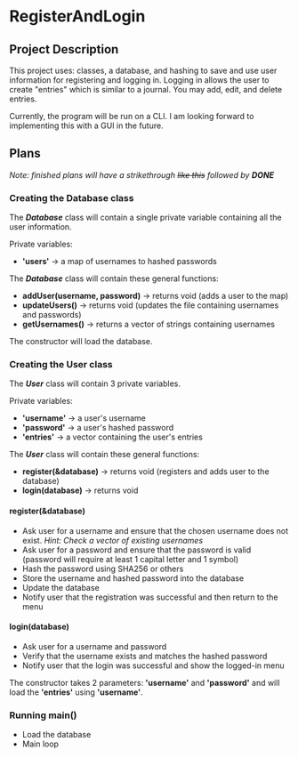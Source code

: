 # RegisterAndLogin

## Project Description
This project uses: classes, a database, and hashing to save and use user information for registering and logging in. Logging in allows the user to create "entries" which is similar to a journal. You may add, edit, and delete entries.

Currently, the program will be run on a CLI. I am looking forward to implementing this with a GUI in the future.


## Plans
_Note: finished plans will have a strikethrough ~~like this~~ followed by __DONE___


### Creating the Database class
The ***Database*** class will contain a single private variable containing all the user information.

Private variables:
- __'users'__ -> a map of usernames to hashed passwords

The ***Database*** class will contain these general functions:
- __addUser(username, password)__ -> returns void (adds a user to the map)
- __updateUsers()__ -> returns void (updates the file containing usernames and passwords)
- __getUsernames()__ -> returns a vector of strings containing usernames

The constructor will load the database.


### Creating the User class
The ***User*** class will contain 3 private variables.

Private variables:
- __'username'__ -> a user's username
- __'password'__ -> a user's hashed password
- __'entries'__ -> a vector containing the user's entries

The ***User*** class will contain these general functions:
- __register(&database)__ -> returns void (registers and adds user to the database)
- __login(database)__ -> returns void

#### register(&database)
- Ask user for a username and ensure that the chosen username does not exist. _Hint: Check a vector of existing usernames_
- Ask user for a password and ensure that the password is valid (password will require at least 1 capital letter and 1 symbol)
- Hash the password using SHA256 or others
- Store the username and hashed password into the database
- Update the database
- Notify user that the registration was successful and then return to the menu

#### login(database)
- Ask user for a username and password
- Verify that the username exists and matches the hashed password
- Notify user that the login was successful and show the logged-in menu

The constructor takes 2 parameters: __'username'__ and __'password'__ and will load the __'entries'__ using __'username'__.


### Running main()
- Load the database
- Main loop
